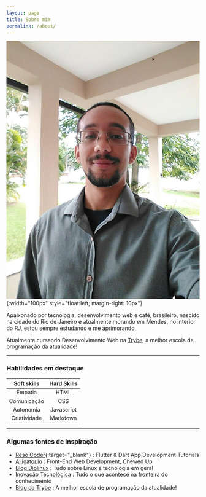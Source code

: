 ```yaml
---
layout: page
title: Sobre mim
permalink: /about/
---
```


![Israel de Souza Sant'Anna olhando diretamente para a câmera, com um leve sorriso  Profile Photo](assets/images/profile-photo.jpg){:width="100px" style="float:left; margin-right: 10px"}

Apaixonado por tecnologia, desenvolvimento web e café, brasileiro, nascido na cidade do Rio de Janeiro e atualmente morando em Mendes, no interior do RJ, estou sempre estudando e me aprimorando.

Atualmente cursando Desenvolvimento Web na [Trybe](betrybe.com), a melhor escola de programação da atualidade!

---

### Habilidades em destaque

| **Soft skills** | **Hard Skills** |
| :-------------: | :-------------: |
|     Empatia     |      HTML       |
|   Comunicação   |       CSS       |
|    Autonomia    |   Javascript    |
|  Criatividade   |    Markdown     |

---

### Algumas fontes de inspiração

- [Reso Coder](https://resocoder.com/blog/){:target="\_blank"}
  : Flutter & Dart App Development Tutorials
- [Alligator.io](https://alligator.io)
  : Front-End Web Development, Chewed Up
- [Blog Diolinux](https://diolinux.com.br)
  : Tudo sobre Linux e tecnologia em geral
- [Inovação Tecnológica](https://www.inovacaotecnologica.com.br/)
  : Tudo o que acontece na fronteira do conhecimento
- [Blog da Trybe](https://blog.betrybe.com/)
  : A melhor escola de programação da atualidade!
